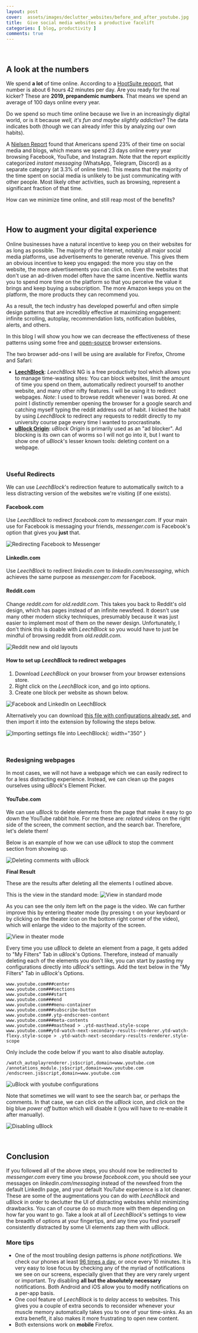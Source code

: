 ```yaml
---
layout: post
cover:  assets/images/declutter_websites/before_and_after_youtube.jpg
title:  Give social media websites a productive facelift
categories: [ blog, productivity ]
comments: true
---
```


<!-- What websites do you spend considerable time on? I'm going to throw out 3 names, and I'm betting I get at least one of them right: Facebook, Netflix, Tiktok. I'm cheating of course -->

<br>

## A look at the numbers

We spend **a lot** of time online. According to a [HootSuite reoport](report), that number is about 6 hours 42 minutes per day. Are you ready for the real kicker? These are **2019, prepandemic numbers**. That means we spend an average of 100 days online every year.

Do we spend so much time online because we live in an increasingly digital world<!-- which requires computer access for our work and communication -->, or is it because *well, it's fun and maybe slightly addictive*? The data indicates both (though we can already infer this by analyzing our own habits).

A [Nielsen Report](https://www.nielsen.com/wp-content/uploads/sites/3/2019/04/nielsen-social-media-report.pdf) found that Americans spend 23% of their time on social media and blogs, which means we spend 23 days online every year browsing Facebook, YouTube, and Instagram. Note that the report explicitly categorized *instant messaging* (WhatsApp, Telegram, Discord) as a separate category (at 3.3% of online time). This means that the majority of the time spent on social media is unlikely to be just communicating with other people. Most likely other activities, such as browsing, represent a significant fraction of that time.

How can we minimize time online, and still reap most of the benefits?

<br>

## How to augment your digital experience

Online businesses have a natural incentive to keep you on their websites for as long as possible. The majority of the Internet, notably all major social media platforms, use advertisements to generate revenue. This gives them an obvious incentive to keep you engaged: the more you stay on the website, the more advertisements you can click on. Even the websites that don't use an ad-driven model often have the same incentive. Netflix wants you to spend more time on the platform so that you perceive the value it brings and keep buying a subscription. The more Amazon keeps you on the platform, the more products they can recommend you.

As a result, the tech industry has developed powerful and often simple design patterns that are incredibly effective at maximizing engagement: infinite scrolling, autoplay, recommendation lists, notification bubbles, alerts, and others.

In this blog I will show you how we can decrease the effectiveness of these patterns using some free and [open-source](https://en.wikipedia.org/wiki/Open_source) browser extensions.

The two browser add-ons I will be using are available for Firefox, Chrome and Safari:

* [**LeechBlock**](https://www.proginosko.com/leechblock/): *LeechBlock* NG is a free productivity tool which allows you to manage time-wasting sites: You can block websites, limit the amount of time you spend on them, automatically redirect yourself to another website, and many other nifty features. I will be using it to redirect webpages. *Note*: I used to browse reddit whenever I was bored. At one point I distinctly remember opening the browser for a google search and catching myself typing the reddit address out of habit. I kicked the habit by using *LeechBlock* to redirect any requests to reddit directly to my university course page every time I wanted to procrastinate.
* [**uBlock Origin**](https://ublockorigin.com/): *uBlock Origin* is primarily used as an "ad blocker". Ad blocking is its own can of worms so I will not go into it, but I want to show one of *uBlock*'s lesser known tools: deleting content on a webpage.

<br>

### Useful Redirects

We can use *LeechBlock*'s redirection feature to automatically switch to a less distracting version of the websites we're visiting (if one exists).

#### Facebook.com

Use *LeechBlock* to redirect *facebook.com* to *messenger.com*. If your main use for Facebook is messaging your friends, *messenger.com* is Facebook's option that gives you **just** that.

![Redirecting Facebook to Messenger](/assets/gifs/declutter_websites/facebook_to_messenger.gif)

#### LinkedIn.com

Use *LeechBlock* to redirect *linkedin.com* to *linkedin.com/messaging*, which achieves the same purpose as *messenger.com* for Facebook.

#### Reddit.com

Change *reddit.com* for *old.reddit.com*. This takes you back to Reddit's old design, which has pages instead of an infinite newsfeed. It doesn't use many other modern sticky techniques, presumably because it was just easier to implement most of them on the newer design. Unfortunately, I don't think this is doable with *LeechBlock* so you would have to just be mindful of browsing reddit from *old.reddit.com*.

![Reddit new and old layouts](/assets/images/declutter_websites/reddit_new_old.jpg)

#### How to set up *LeechBlock* to redirect webpages

1. Download *LeechBlock* on your browser from your browser extensions store.
2. Right click on the *LeechBlock* icon, and go into options.
3. Create one block per website as shown below.

<!-- <img src="/assets/images/declutter_websites/merged_leechblock.jpg" alt="Facebook and LinkedIn on *LeechBlock*" height="400px" width="auto"/> -->

![Facebook and LinkedIn on *LeechBlock*](/assets/images/declutter_websites/merged_leechblock.jpg)

Alternatively you can download [this file with configurations already set](/assets/other_files/LeechBlockOptions.txt), and then import it into the extension by following the steps below.

![Importing settings file into *LeechBlock*](/assets/images/declutter_websites/annotated_leechblock.jpg){: width="350" }
<!-- <img src="/assets/images/declutter_websites/annotated_leechblock.jpg" alt="Importing settings file into *LeechBlock*" width="300"/> -->

<br>

### Redesigning webpages

In most cases, we will not have a webpage which we can easily redirect to for a less distracting experience. Instead, we can clean up the pages ourselves using *uBlock*'s Element Picker.

#### YouTube.com

We can use *uBlock* to delete elements from the page that make it easy to go down the YouTube rabbit hole. For me these are: *related videos* on the right side of the screen, the comment section, and the search bar. Therefore, let's delete them!

Below is an example of how we can use *uBlock* to stop the comment section from showing up.

![Deleting comments with *uBlock*](/assets/gifs/declutter_websites/deleting_comments_with_ublock.gif)

**Final Result**

These are the results after deleting all the elements I outlined above.

This is the view in the standard mode:
![View in standard mode](/assets/images/declutter_websites/after_ublock_in_standard_mode.jpg)

As you can see the only item left on the page is the video. We can further improve this by entering theater mode (by pressing `t` on your keyboard or by clicking on the theater icon on the bottom right corner of the video), which will enlarge the video to the majority of the screen.

![View in theater mode](/assets/images/declutter_websites/after_ublock_in_theater_mode.jpg)

Every time you use *uBlock* to delete an element from a page, it gets added to "My Filters" Tab in *uBlock*'s Options. Therefore, instead of manually deleting each of the elements you don't like, you can start by pasting my configurations directly into *uBlock*'s settings. Add the text below in the "My Filters" Tab in *uBlock*'s Options.

```
www.youtube.com###center
www.youtube.com###sections
www.youtube.com###start
www.youtube.com###end
www.youtube.com###menu-container
www.youtube.com###subscribe-button
www.youtube.com##.ytp-endscreen-content
www.youtube.com###meta-contents
www.youtube.com###masthead > .ytd-masthead.style-scope
www.youtube.com##ytd-watch-next-secondary-results-renderer.ytd-watch-flexy.style-scope > .ytd-watch-next-secondary-results-renderer.style-scope

```

Only include the code below if you want to also disable autoplay.

```
/watch_autoplayrenderer.js$script,domain=www.youtube.com
/annotations_module.js$script,domain=www.youtube.com
/endscreen.js$script,domain=www.youtube.com
```

![uBlock with youtube configurations](/assets/images/declutter_websites/ublock_with_youtube_changes.jpg)

Note that sometimes we will want to see the search bar, or perhaps the comments. In that case, we can click on the *uBlock* icon, and click on the big blue *power off* button which will disable it (you will have to re-enable it after manually).

![Disabling *uBlock*](/assets/images/declutter_websites/disabling_ublock.jpg)

<br>

## Conclusion

If you followed all of the above steps, you should now be redirected to *messenger.com* every time you browse *facebook.com*, you should see your messages on *linkedin.com/messaging* instead of the newsfeed from the default LinkedIn page, and your default *YouTube* experience is a lot cleaner. These are some of the augmentations you can do with *LeechBlock* and *uBlock* in order to declutter the UI of distracting websites whilst minimizing drawbacks. You can of course do so much more with them depending on how far you want to go. Take a look at all of *LeechBlock*'s settings to view the breadth of options at your fingertips, and any time you find yourself consistently distracted by some UI elements zap them with *uBlock*.

### More tips

* One of the most troubling design patterns is *phone notifications*. We check our phones at least [96 times a day](https://www.asurion.com/about/press-releases/americans-check-their-phones-96-times-a-day/), or once every 10 minutes. It is very easy to lose focus by checking any of the myriad of notifications we see on our screens, especially given that they are very rarely urgent or important. Try disabling **all but the absolutely necessary** notifications. Both Android and iOS allow you to modify notifications on a per-app basis.
* One cool feature of *LeechBlock* is to *delay* access to websites. This gives you a couple of extra seconds to reconsider whenever your muscle memory automatically takes you to one of your time-sinks. As an extra benefit, it also makes it more frustrating to open new content.
* Both extensions work on **mobile** Firefox.
